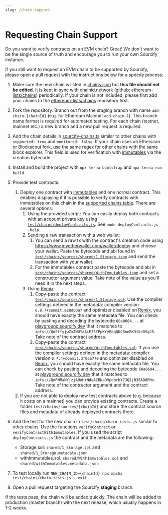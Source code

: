 ```yaml
---
slug: /chain-support
---
```


# Requesting Chain Support

Do you want to verify contracts on an EVM chain? Great! We don't want to be the single source of truth and encourage you to run your own Sourcify instance.

If you still want to request an EVM chain to be supported by Sourcify, please open a pull request with the instructions below for a speedy process:

1. Make sure the new chain is listed in [chains.json](https://github.com/ethereum/sourcify/blob/master/services/core/src/chains.json) but **this file should not be edited**. It is kept in sync with [chainid.network](https://chainid.network/chains.json) (github: [ethereum-lists/chains](https://github.com/ethereum-lists/chains)) periodically. If your chain is not included, please first add your chains to the [ethereum-lists/chains](https://github.com/ethereum-lists/chains) repository first.

1. Fork the repository. Branch out from the _staging_ branch with name `add-chain-{chainId}` (e.g. for Ethereum Mainnet `add-chain-1`). This branch name format is required for automated testing. For each chain (testnet, mainnet etc.) a new branch and a new pull request is required.

1. Add the chain details in [sourcify-chains.ts](https://github.com/ethereum/sourcify/services/core/src/sourcify-chains.ts) similar to other chains with `supported: true` and `monitored: false`. If your chain uses an Etherscan or Blockscout fork, use the same regex for other chains with the same block explorer. This field is used for verification with [immutables](/docs/immutables) via the creation bytecode.

1. Install and build the project with `npx lerna bootstrap` and `npx lerna run build`.

1. Provide test contracts:

   1. Deploy one contract with [immutables](/docs/immutables) and one normal contract. This enables displaying if it is possible to verify contracts with immutables on this chain in the [supported chains table](/docs/chains). There are several options:
      1. Using the provided script: You can easily deploy both contracts with an account private key using [`test/chains/deployContracts.js`](https://github.com/ethereum/sourcify/blob/master/test/chains/deployContracts.js). See `node deployContracts.js --help`.
      1. Sending a raw transaction with a web wallet:
         1. You can send a raw tx with the contract's creation code using https://www.myetherwallet.com/wallet/deploy and choose your wallet. Paste the bytecode and abi found in [`test/chains/sources/shared/1_Storage.json`](https://github.com/ethereum/sourcify/blob/master/test/chains/sources/shared/1_Storage.json) and send the transaction with your wallet.
         1. For the immutables contract paste the bytecode and abi in [`test/chains/sources/shared/WithImmutables.json`](https://github.com/ethereum/sourcify/blob/master/test/chains/sources/shared/WithImmutables.json) and set a constructor argument value. Take note of the value as you'll need it in the next steps.
      1. Using [Remix](https://remix.ethereum.org):
         1. Copy-paste the contract [`test/chains/sources/shared/1_Storage.sol`](https://github.com/ethereum/sourcify/blob/master/test/chains/sources/shared/1_Storage.sol). Use the compiler settings defined in the metadata: compiler version `0.8.7+commit.e28d00a7` and optimizer disabled on [Remix](https://remix.ethereum.org), you should have exactly the same metadata file. You can check by pasting and decoding the bytecode `60a0604...` at [playground.sourcify.dev](https://playground.sourcify.dev) that it matches to `ipfs://QmSffyjwZxAWUYaAiE25YPpKYyBegQKCBnnBK3tknDSgJ5`. Take note of the contract address.
         1. Copy-paste the contract [`test/chains/sources/shared/WithImmutables.sol`](https://github.com/ethereum/sourcify/blob/master/test/chains/sources/shared/WithImmutables.sol). If you use the compiler settings defined in the metadata: compiler version `0.7.4+commit.3f05b770` and optimizer disabled on [Remix](https://remix.ethereum.org), you should have exactly the same metadata file. You can check by pasting and decoding the bytecode `60a0604...` at [playground.sourcify.dev](https://playground.sourcify.dev) that it matches to `ipfs://QmPNMaNYjzjA9oHrNdeACBNaDVpdbrbY73QJjB35AD8PHv`. Take note of the contructor argument and the contract address.
   2. If you are not able to deploy new test contracts above (e.g. because it costs on a mainnet) you can provide existing contracts. Create a folder `test/chains/sources/{chainId}` and store the contract source files and metadata of already deployed contracts there.

1. Add the test for the new chain in `test/chain/chain-tests.js` similar to other chains. Use the functions `verifyContract` or `verifyContractWithImmutables`. If you used the script `deployContracts.js` the contract and the metadata are the following:

   - Storage.sol: `shared/1_Storage.sol` and `shared/1_Storage.metadata.json`
   - withImmutables.sol: `shared/WithImmutables.sol` and `shared/withImmutables.metadata.json`

1. To test locally run `NEW_CHAIN_ID={chainId} npx mocha test/chains/chain-tests.js --exit`

1. Open a pull request targeting the Sourcify **staging** branch.

If the tests pass, the chain will be added quickly. The chain will be added to production (master branch) with the next release, which usually happens in 1-2 weeks.
